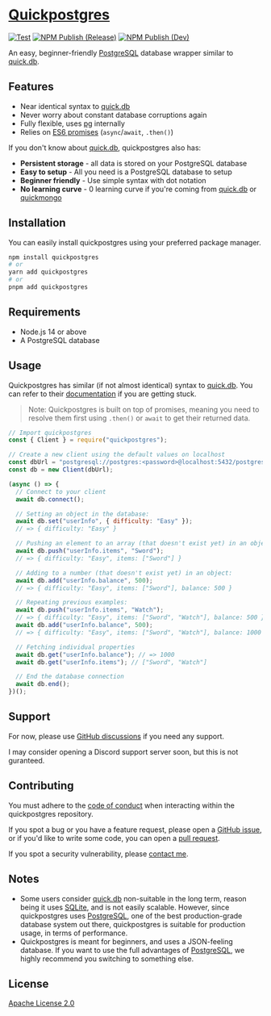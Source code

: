 # [Quickpostgres](https://npmjs.com/package/quickpostgres)

[![Test](https://github.com/GodderE2D/quickpostgres/actions/workflows/test.yml/badge.svg)](https://github.com/GodderE2D/quickpostgres/actions/workflows/test.yml)
[![NPM Publish (Release)](https://github.com/GodderE2D/quickpostgres/actions/workflows/publish.yml/badge.svg)](https://github.com/GodderE2D/quickpostgres/actions/workflows/publish.yml)
[![NPM Publish (Dev)](https://github.com/GodderE2D/quickpostgres/actions/workflows/publish-dev.yml/badge.svg)](https://github.com/GodderE2D/quickpostgres/actions/workflows/publish-dev.yml)

An easy, beginner-friendly [PostgreSQL](https://www.postgresql.org/) database wrapper similar to [quick.db](https://github.com/lorencerri/quick.db).

## Features

- Near identical syntax to [quick.db](https://github.com/lorencerri/quick.db)
- Never worry about constant database corruptions again
- Fully flexible, uses [pg](https://github.com/brianc/node-postgres) internally
- Relies on [ES6 promises](https://developer.mozilla.org/en-US/docs/Web/JavaScript/Reference/Global_Objects/Promise) (`async`/`await`, `.then()`)

If you don't know about [quick.db](https://github.com/lorencerri/quick.db), quickpostgres also has:

- **Persistent storage** - all data is stored on your PostgreSQL database
- **Easy to setup** - All you need is a PostgreSQL database to setup
- **Beginner friendly** - Use simple syntax with dot notation
- **No learning curve** - 0 learning curve if you're coming from [quick.db](https://github.com/lorencerri/quick.db) or [quickmongo](https://github.com/DevSnowflake/quickmongo)

## Installation

You can easily install quickpostgres using your preferred package manager.

```bash
npm install quickpostgres
# or
yarn add quickpostgres
# or
pnpm add quickpostgres
```

## Requirements

- Node.js 14 or above
- A PostgreSQL database

## Usage

Quickpostgres has similar (if not almost identical) syntax to [quick.db](https://github.com/lorencerri/quick.db). You can refer to their [documentation](https://quickdb.js.org/) if you are getting stuck.

> Note: Quickpostgres is built on top of promises, meaning you need to resolve them first using `.then()` or `await` to get their returned data.

```js
// Import quickpostgres
const { Client } = require("quickpostgres");

// Create a new client using the default values on localhost
const dbUrl = "postgresql://postgres:<password>@localhost:5432/postgres";
const db = new Client(dbUrl);

(async () => {
  // Connect to your client
  await db.connect();

  // Setting an object in the database:
  await db.set("userInfo", { difficulty: "Easy" });
  // => { difficulty: "Easy" }

  // Pushing an element to an array (that doesn't exist yet) in an object:
  await db.push("userInfo.items", "Sword");
  // => { difficulty: "Easy", items: ["Sword"] }

  // Adding to a number (that doesn't exist yet) in an object:
  await db.add("userInfo.balance", 500);
  // => { difficulty: "Easy", items: ["Sword"], balance: 500 }

  // Repeating previous examples:
  await db.push("userInfo.items", "Watch");
  // => { difficulty: "Easy", items: ["Sword", "Watch"], balance: 500 }
  await db.add("userInfo.balance", 500);
  // => { difficulty: "Easy", items: ["Sword", "Watch"], balance: 1000 }

  // Fetching individual properties
  await db.get("userInfo.balance"); // => 1000
  await db.get("userInfo.items"); // ["Sword", "Watch"]

  // End the database connection
  await db.end();
})();
```

## Support

For now, please use [GitHub discussions](https://github.com/GodderE2D/quickpostgres/discussions) if you need any support.

I may consider opening a Discord support server soon, but this is not guranteed.

## Contributing

You must adhere to the [code of conduct](https://github.com/GodderE2D/quickpostgres/blob/main/.github/CODE_OF_CONDUCT.md) when interacting within the quickpostgres repository.

If you spot a bug or you have a feature request, please open a [GitHub issue](https://github.com/GodderE2D/quickpostgres/issues), or if you'd like to write some code, you can open a [pull request](https://github.com/GodderE2D/quickpostgres/pulls).

If you spot a security vulnerability, please [contact me](mailto:main@godder.xyz).

## Notes

- Some users consider [quick.db](https://github.com/lorencerri/quick.db) non-suitable in the long term, reason being it uses [SQLite](https://www.sqlite.org/index.html), and is not easily scalable. However, since quickpostgres uses [PostgreSQL](https://www.postgresql.org/), one of the best production-grade database system out there, quickpostgres is suitable for production usage, in terms of performance.
- Quickpostgres is meant for beginners, and uses a JSON-feeling database. If you want to use the full advantages of [PostgreSQL](https://www.postgresql.org/), we highly recommend you switching to something else.

## License

[Apache License 2.0](https://www.apache.org/licenses/LICENSE-2.0)

